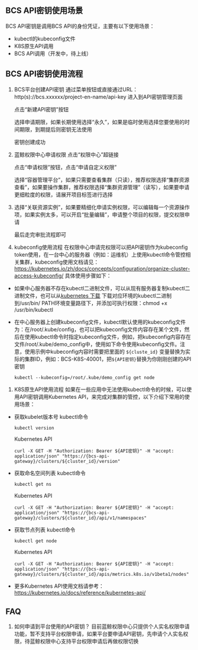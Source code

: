 
## BCS API密钥使用场景
BCS API密钥是调用BCS API的身份凭证，主要有以下使用场景：
* kubectl的kubeconfig文件
* K8S原生API调用
* BCS API调用（开发中，待上线）

## BCS API密钥使用流程
1. BCS平台创建API密钥
    通过菜单按钮或直接通过URL：http(s)://bcs.xxxxxx/project-en-name/api-key  进入到API密钥管理页面

    

    点击“新建API密钥”按钮

    

    选择申请期限，如果长期使用选择“永久”，如果是临时使用选择您要使用的时间期限，到期提后则密钥无法使用

    

    密钥创建成功

    

2. 蓝鲸权限中心申请权限
    点击“权限中心”超链接
    

    

    点击“申请权限”按钮，点击“申请自定义权限”
    
    

    

    选择“容器管理平台”，如果只需要查看集群（只读），推荐权限选择“集群资源查看”，如果要操作集群，推荐权限选择“集群资源管理”（读写），如果要申请更细粒度的权限，请展开项目标签进行选择
    

    

    

3. 选择“关联资源实例”，如果要精细化申请实例权限，可以编辑每一个资源操作项，如果实例太多，可以开启“批量编辑”，申请整个项目的权限，提交权限申请

    

    

    

    最后走完审批流程即可
    

    

4. kubeconfig使用流程
    在权限中心申请完权限可以把API密钥作为kubeconfig token使用，在一台中心的服务器（例如：运维机）上使用kubectl命令管控相关集群，kubeconfig使用文档请见：https://kubernetes.io/zh/docs/concepts/configuration/organize-cluster-access-kubeconfig/
    具体使用步骤如下：
* 如果中心服务器不存在kubectl二进制文件，可以从现有服务器复制kubectl二进制文件，也可以从[kubernetes 下载](https://kubernetes.io/docs/tasks/tools/) 下载对应环境的kubectl二进制到/usr/bin/ PATH环境变量路径下，并添加可执行权限：chmod +x /usr/bin/kubectl

    

* 在中心服务器上创建kubeconfig文件，kubectl默认使用的kubeconfig文件为：在/root/.kube/config，也可以把kubeconfig文件内容存在某个文件，然后在使用kubectl命令时指定kubeconfig文件，例如，把kubeconfig内容存在文件/root/.kube/demo_config中，使用如下命令使用kubeconfig文件。注意，使用示例中kubeconfig内容时需要把里面的 `${cluste_id}` 变量替换为实际的集群ID，例如：BCS-K8S-40001，把`${API密钥}`替换为你刚刚创建的API密钥
  
    ```
    kubectl --kubeconfig=/root/.kube/demo_config get node
    ```
    



1. K8S原生API使用流程
    如果在一些应用中无法使用kubectl命令的时候，可以使用API密钥调用Kubernetes API，来完成对集群的管控，以下介绍下常用的使用场景：

* 获取kubelet版本号
  kubectl命令
    ```
    kubectl version
    ```
  
  
  Kubernetes API
  
    ```
    curl -X GET -H "Authorization: Bearer ${API密钥}" -H "accept: application/json" "https://{bcs-api-gateway}/clusters/${cluster_id}/version"
    ```
* 获取命名空间列表
  kubectl命令
    ```bash
    kubectl get ns
    ```
  
  
  Kubernetes API
  
    ```
    curl -X GET -H "Authorization: Bearer ${API密钥}" -H "accept: application/json" "https://{bcs-api-gateway}/clusters/${cluster_id}/api/v1/namespaces"
    ```
* 获取节点列表
  kubectl命令
    ```bash
    kubectl get node
    ```
  
  
  Kubernetes API
  
    ```
    curl -X GET -H "Authorization: Bearer ${API密钥}" -H "accept: application/json" "https://{bcs-api-gateway}/clusters/${cluster_id}/apis/metrics.k8s.io/v1beta1/nodes"
    ```
* 更多Kubernetes API使用文档请参考：
https://kubernetes.io/docs/reference/kubernetes-api/

## FAQ
1. 如何申请到平台使用的API密钥？
目前蓝鲸权限中心只提供个人实名权限申请功能，暂不支持平台权限申请，如果平台要申请API密钥，先申请个人实名权限，待蓝鲸权限中心支持平台权限申请后再做权限切换